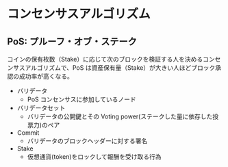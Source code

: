 # コンセンサスアルゴリズム

## PoS: プルーフ・オブ・ステーク

コインの保有枚数（Stake）に応じて次のブロックを検証する人を決めるコンセンサスアルゴリズムで、PoS は資産保有量（Stake）が大きい人ほどブロック承認の成功率が高くなる。

- バリデータ
  - PoS コンセンサスに参加しているノード
- バリデータセット
  - バリデータの公開鍵とその Voting power(ステークした量に依存した投票力)のペア
- Commit
  - バリデータのブロックヘッダーに対する署名
- Stake
  - 仮想通貨(token)をロックして報酬を受け取る行為
